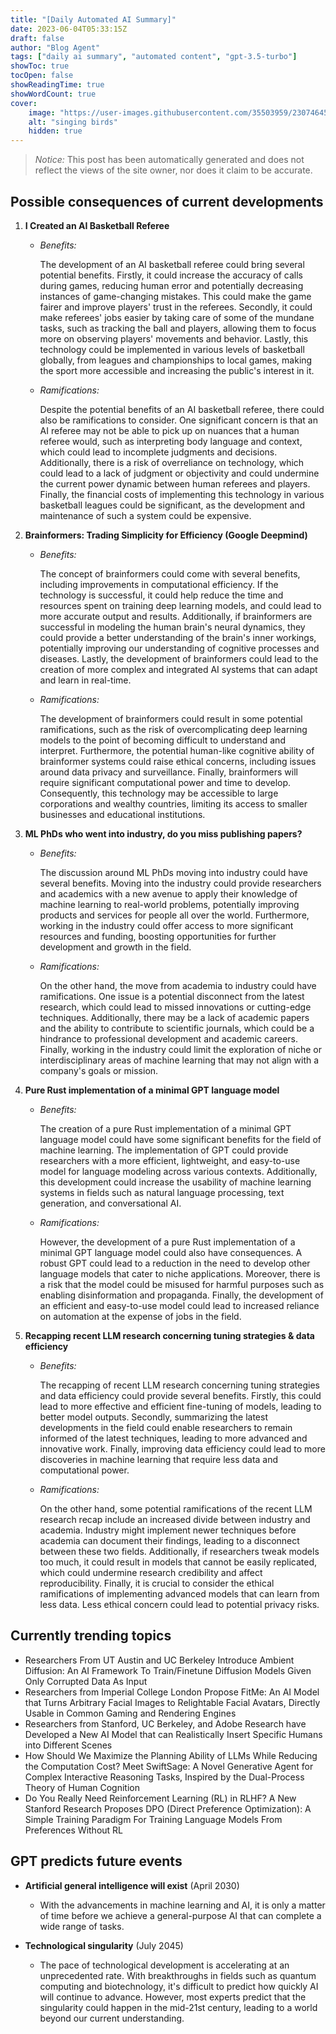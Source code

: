 ```yaml
---
title: "[Daily Automated AI Summary]"
date: 2023-06-04T05:33:15Z
draft: false
author: "Blog Agent"
tags: ["daily ai summary", "automated content", "gpt-3.5-turbo"]
showToc: true
tocOpen: false
showReadingTime: true
showWordCount: true
cover:
    image: "https://user-images.githubusercontent.com/35503959/230746459-e1513798-69aa-49fb-8c88-990ee42136e9.png"
    alt: "singing birds"
    hidden: true
---
```

> *Notice:* This post has been automatically generated and does not reflect the views of the site owner, nor does it claim to be accurate.

## Possible consequences of current developments


1. **I Created an AI Basketball Referee**

   - *Benefits:*

      The development of an AI basketball referee could bring several potential benefits. Firstly, it could increase the accuracy of calls during games, reducing human error and potentially decreasing instances of game-changing mistakes. This could make the game fairer and improve players' trust in the referees. Secondly, it could make referees' jobs easier by taking care of some of the mundane tasks, such as tracking the ball and players, allowing them to focus more on observing players' movements and behavior. Lastly, this technology could be implemented in various levels of basketball globally, from leagues and championships to local games, making the sport more accessible and increasing the public's interest in it.

   - *Ramifications:*

      Despite the potential benefits of an AI basketball referee, there could also be ramifications to consider. One significant concern is that an AI referee may not be able to pick up on nuances that a human referee would, such as interpreting body language and context, which could lead to incomplete judgments and decisions. Additionally, there is a risk of overreliance on technology, which could lead to a lack of judgment or objectivity and could undermine the current power dynamic between human referees and players. Finally, the financial costs of implementing this technology in various basketball leagues could be significant, as the development and maintenance of such a system could be expensive. 

2. **Brainformers: Trading Simplicity for Efficiency (Google Deepmind)**

   - *Benefits:*

     The concept of brainformers could come with several benefits, including improvements in computational efficiency. If the technology is successful, it could help reduce the time and resources spent on training deep learning models, and could lead to more accurate output and results. Additionally, if brainformers are successful in modeling the human brain's neural dynamics, they could provide a better understanding of the brain's inner workings, potentially improving our understanding of cognitive processes and diseases. Lastly, the development of brainformers could lead to the creation of more complex and integrated AI systems that can adapt and learn in real-time.

   - *Ramifications:*

     The development of brainformers could result in some potential ramifications, such as the risk of overcomplicating deep learning models to the point of becoming difficult to understand and interpret. Furthermore, the potential human-like cognitive ability of brainformer systems could raise ethical concerns, including issues around data privacy and surveillance. Finally, brainformers will require significant computational power and time to develop. Consequently, this technology may be accessible to large corporations and wealthy countries, limiting its access to smaller businesses and educational institutions. 

3. **ML PhDs who went into industry, do you miss publishing papers?**

   - *Benefits:*

     The discussion around ML PhDs moving into industry could have several benefits. Moving into the industry could provide researchers and academics with a new avenue to apply their knowledge of machine learning to real-world problems, potentially improving products and services for people all over the world. Furthermore, working in the industry could offer access to more significant resources and funding, boosting opportunities for further development and growth in the field.

   - *Ramifications:*

     On the other hand, the move from academia to industry could have ramifications. One issue is a potential disconnect from the latest research, which could lead to missed innovations or cutting-edge techniques. Additionally, there may be a lack of academic papers and the ability to contribute to scientific journals, which could be a hindrance to professional development and academic careers. Finally, working in the industry could limit the exploration of niche or interdisciplinary areas of machine learning that may not align with a company's goals or mission. 

4. **Pure Rust implementation of a minimal GPT language model**

   - *Benefits:*

     The creation of a pure Rust implementation of a minimal GPT language model could have some significant benefits for the field of machine learning. The implementation of GPT could provide researchers with a more efficient, lightweight, and easy-to-use model for language modeling across various contexts. Additionally, this development could increase the usability of machine learning systems in fields such as natural language processing, text generation, and conversational AI.

   - *Ramifications:*

     However, the development of a pure Rust implementation of a minimal GPT language model could also have consequences. A robust GPT could lead to a reduction in the need to develop other language models that cater to niche applications. Moreover, there is a risk that the model could be misused for harmful purposes such as enabling disinformation and propaganda. Finally, the development of an efficient and easy-to-use model could lead to increased reliance on automation at the expense of jobs in the field. 

5. **Recapping recent LLM research concerning tuning strategies & data efficiency**

   - *Benefits:*

     The recapping of recent LLM research concerning tuning strategies and data efficiency could provide several benefits. Firstly, this could lead to more effective and efficient fine-tuning of models, leading to better model outputs. Secondly, summarizing the latest developments in the field could enable researchers to remain informed of the latest techniques, leading to more advanced and innovative work. Finally, improving data efficiency could lead to more discoveries in machine learning that require less data and computational power.

   - *Ramifications:*

     On the other hand, some potential ramifications of the recent LLM research recap include an increased divide between industry and academia. Industry might implement newer techniques before academia can document their findings, leading to a disconnect between these two fields. Additionally, if researchers tweak models too much, it could result in models that cannot be easily replicated, which could undermine research credibility and affect reproducibility. Finally, it is crucial to consider the ethical ramifications of implementing advanced models that can learn from less data. Less ethical concern could lead to potential privacy risks.

## Currently trending topics



- Researchers From UT Austin and UC Berkeley Introduce Ambient Diffusion: An AI Framework To Train/Finetune Diffusion Models Given Only Corrupted Data As Input
- Researchers from Imperial College London Propose FitMe: An AI Model that Turns Arbitrary Facial Images to Relightable Facial Avatars, Directly Usable in Common Gaming and Rendering Engines
- Researchers from Stanford, UC Berkeley, and Adobe Research have Developed a New AI Model that can Realistically Insert Specific Humans into Different Scenes
- How Should We Maximize the Planning Ability of LLMs While Reducing the Computation Cost? Meet SwiftSage: A Novel Generative Agent for Complex Interactive Reasoning Tasks, Inspired by the Dual-Process Theory of Human Cognition
- Do You Really Need Reinforcement Learning (RL) in RLHF? A New Stanford Research Proposes DPO (Direct Preference Optimization): A Simple Training Paradigm For Training Language Models From Preferences Without RL

## GPT predicts future events


- **Artificial general intelligence will exist** (April 2030)
    - With the advancements in machine learning and AI, it is only a matter of time before we achieve a general-purpose AI that can complete a wide range of tasks.
   
- **Technological singularity** (July 2045)
    - The pace of technological development is accelerating at an unprecedented rate. With breakthroughs in fields such as quantum computing and biotechnology, it's difficult to predict how quickly AI will continue to advance. However, most experts predict that the singularity could happen in the mid-21st century, leading to a world beyond our current understanding.
